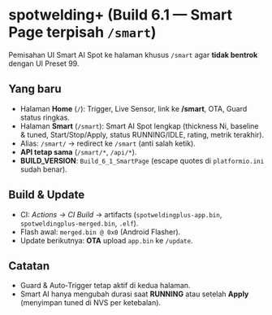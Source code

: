 # spotwelding+ (Build 6.1 — Smart Page terpisah `/smart`)

Pemisahan UI Smart AI Spot ke halaman khusus `/smart` agar **tidak bentrok** dengan UI Preset 99.

## Yang baru
- Halaman **Home** (`/`): Trigger, Live Sensor, link ke **/smart**, OTA, Guard status ringkas.
- Halaman **Smart** (`/smart`): Smart AI Spot lengkap (thickness Ni, baseline & tuned, Start/Stop/Apply, status RUNNING/IDLE, rating, metrik terakhir).
- Alias: `/smart/` → redirect ke `/smart` (anti salah ketik).
- **API tetap sama** (`/smart/*`, `/api/*`).
- **BUILD_VERSION**: `Build_6_1_SmartPage` (escape quotes di `platformio.ini` sudah benar).

## Build & Update
- CI: *Actions → CI Build* → artifacts (`spotweldingplus-app.bin`, `spotweldingplus-merged.bin`, `.elf`).
- Flash awal: `merged.bin @ 0x0` (Android Flasher).
- Update berikutnya: **OTA** upload `app.bin` ke `/update`.

## Catatan
- Guard & Auto‑Trigger tetap aktif di kedua halaman.
- Smart AI hanya mengubah durasi saat **RUNNING** atau setelah **Apply** (menyimpan tuned di NVS per ketebalan).
